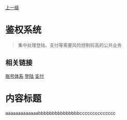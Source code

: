 [上一级](../)

# 鉴权系统
> 集中处理登陆、支付等需要风险控制较高的公共业务
## 相关链接
[账号体系](/solution) [登陆](/frontend/layerBusiness/systemBusiness/libraryPublic/function/login) [支付](/frontend/layerBusiness/systemBusiness/libraryPublic/function/payment) 





# 内容标题
aaaaaaaaaaaaabbbbbbbbbbbbbbbcccccccccccccc

<img :src="$withBase('images/logo.png')">
